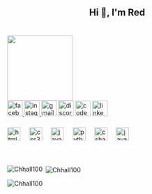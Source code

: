 <br clear="both">

<h2 align="center">Hi 👋, I'm Red

###

<br clear="both">

<img align="left" height="150" src="https://1.bp.blogspot.com/-L_TqbB48jsc/XtTBlsaNhfI/AAAAAAAAG8I/GigUqQqG1F8Gjdi7knfiEdcCf-VssuC3QCK4BGAsYHg/w320-h299/cute-gif-animation.gif"  />

###
<br clear="both">
<div align="left">
  <a href="https://web.facebook.com/JeanLira.Ramos.12" target="_blank">
    <img src="https://img.shields.io/static/v1?message=Facebook&logo=facebook&label=&color=1877F2&logoColor=white&labelColor=&style=for-the-badge" height="35" alt="facebook logo"  />
  </a>
  <a href="https://www.instagram.com/jxn_lira?igsh=cDFrdG1yOWY5NDlu" target="_blank">
    <img src="https://img.shields.io/static/v1?message=Instagram&logo=instagram&label=&color=E4405F&logoColor=white&labelColor=&style=for-the-badge" height="35" alt="instagram logo"  />
  </a>
  <img src="https://img.shields.io/static/v1?message=Gmail&logo=gmail&label=&color=D14836&logoColor=white&labelColor=&style=for-the-badge" height="35" alt="gmail logo"  />
  <img src="https://img.shields.io/static/v1?message=Discord&logo=discord&label=&color=7289DA&logoColor=white&labelColor=&style=for-the-badge" height="35" alt="discord logo"  />
  <img src="https://img.shields.io/static/v1?message=Codepen&logo=codepen&label=&color=000000&logoColor=white&labelColor=&style=for-the-badge" height="35" alt="codepen logo"  />
  <img src="https://img.shields.io/static/v1?message=LinkedIn&logo=linkedin&label=&color=0077B5&logoColor=white&labelColor=&style=for-the-badge" height="35" alt="linkedin logo"  />
</div>

###

<div align="left">
  <img src="https://cdn.jsdelivr.net/gh/devicons/devicon/icons/html5/html5-original.svg" height="30" alt="html5 logo"  />
  <img width="12" />
  <img src="https://cdn.jsdelivr.net/gh/devicons/devicon/icons/css3/css3-original.svg" height="30" alt="css3 logo"  />
  <img width="12" />
  <img src="https://cdn.jsdelivr.net/gh/devicons/devicon/icons/javascript/javascript-original.svg" height="30" alt="javascript logo"  />
  <img width="12" />
  <img src="https://cdn.jsdelivr.net/gh/devicons/devicon/icons/python/python-original.svg" height="30" alt="python logo"  />
  <img width="12" />
  <img src="https://cdn.jsdelivr.net/gh/devicons/devicon/icons/csharp/csharp-original.svg" height="30" alt="csharp logo"  />
  <img width="12" />
  <img src="https://cdn.jsdelivr.net/gh/devicons/devicon/icons/java/java-original.svg" height="30" alt="java logo"  />
</div>


###

<br clear="both">

<p><img align="left" src="https://github-readme-stats.vercel.app/api/top-langs?username=Chhall100&show_icons=true&locale=en&layout=compact" alt="Chhall100" /></p>

<p>&nbsp;<img align="center" src="https://github-readme-stats.vercel.app/api?username=Chhall100&show_icons=true&locale=en" alt="Chhall100" /></p>

<p><img align="center" src="https://github-readme-streak-stats.herokuapp.com/?user=Chhall100&" alt="Chhall100" /></p>

